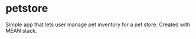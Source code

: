 # petstore
Simple app that lets user manage pet inventory for a pet store. Created with MEAN stack.
